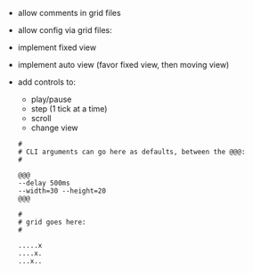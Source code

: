 - allow comments in grid files
- allow config via grid files:

- implement fixed view
- implement auto view (favor fixed view, then moving view)

- add controls to:
  - play/pause
  - step (1 tick at a time)
  - scroll
  - change view
  ```
  #
  # CLI arguments can go here as defaults, between the @@@:
  #

  @@@
  --delay 500ms
  --width=30 --height=20
  @@@

  #
  # grid goes here:
  #

  .....x
  ....x.
  ...x..
  ```
